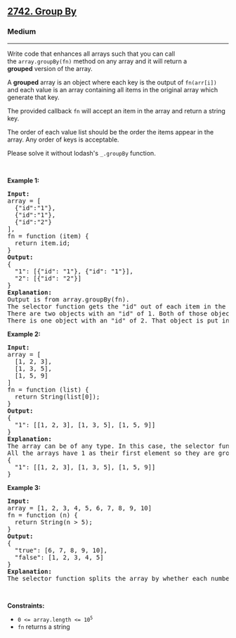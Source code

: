 <h2><a href="https://leetcode.com/problems/group-by">2742. Group By</a></h2><h3>Medium</h3><hr><p>Write code that enhances all arrays such that you can call the <code>array.groupBy(fn)</code> method on any array and it will return a <strong>grouped</strong> version of the array.</p>

<p>A <strong>grouped</strong> array is an object where each key is the output of <code>fn(arr[i])</code> and each value is an array containing all items in the original array which generate that key.</p>

<p>The provided callback <code>fn</code> will accept an item in the array and return a string key.</p>

<p>The order of each value list should be the order the items appear in the array. Any order of keys is acceptable.</p>

<p>Please solve it without lodash's <code>_.groupBy</code> function.</p>

<p> </p>
<p><strong class="example">Example 1:</strong></p>

<pre>
<strong>Input:</strong> 
array = [
  {"id":"1"},
  {"id":"1"},
  {"id":"2"}
], 
fn = function (item) { 
  return item.id; 
}
<strong>Output:</strong> 
{ 
  "1": [{"id": "1"}, {"id": "1"}],   
  "2": [{"id": "2"}] 
}
<strong>Explanation:</strong>
Output is from array.groupBy(fn).
The selector function gets the "id" out of each item in the array.
There are two objects with an "id" of 1. Both of those objects are put in the first array.
There is one object with an "id" of 2. That object is put in the second array.
</pre>

<p><strong class="example">Example 2:</strong></p>

<pre>
<strong>Input:</strong> 
array = [
  [1, 2, 3],
  [1, 3, 5],
  [1, 5, 9]
]
fn = function (list) { 
  return String(list[0]); 
}
<strong>Output:</strong> 
{ 
  "1": [[1, 2, 3], [1, 3, 5], [1, 5, 9]] 
}
<strong>Explanation:</strong>
The array can be of any type. In this case, the selector function defines the key as being the first element in the array. 
All the arrays have 1 as their first element so they are grouped together.
{
  "1": [[1, 2, 3], [1, 3, 5], [1, 5, 9]]
}
</pre>

<p><strong class="example">Example 3:</strong></p>

<pre>
<strong>Input:</strong> 
array = [1, 2, 3, 4, 5, 6, 7, 8, 9, 10]
fn = function (n) { 
  return String(n > 5);
}
<strong>Output:</strong>
{
  "true": [6, 7, 8, 9, 10],
  "false": [1, 2, 3, 4, 5]
}
<strong>Explanation:</strong>
The selector function splits the array by whether each number is greater than 5.
</pre>

<p> </p>
<p><strong>Constraints:</strong></p>

<ul>
	<li><code>0 <= array.length <= 10<sup>5</sup></code></li>
	<li><code>fn</code> returns a string</li>
</ul>
